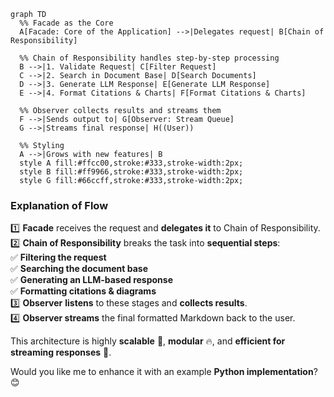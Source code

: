 ```mermaid
graph TD
  %% Facade as the Core
  A[Facade: Core of the Application] -->|Delegates request| B[Chain of Responsibility]
  
  %% Chain of Responsibility handles step-by-step processing
  B -->|1. Validate Request| C[Filter Request]
  C -->|2. Search in Document Base| D[Search Documents]
  D -->|3. Generate LLM Response| E[Generate LLM Response]
  E -->|4. Format Citations & Charts| F[Format Citations & Charts]
  
  %% Observer collects results and streams them
  F -->|Sends output to| G[Observer: Stream Queue]
  G -->|Streams final response| H((User))

  %% Styling
  A -->|Grows with new features| B
  style A fill:#ffcc00,stroke:#333,stroke-width:2px;
  style B fill:#ff9966,stroke:#333,stroke-width:2px;
  style G fill:#66ccff,stroke:#333,stroke-width:2px;
```

### **Explanation of Flow**
1️⃣ **Facade** receives the request and **delegates it** to Chain of Responsibility.  
2️⃣ **Chain of Responsibility** breaks the task into **sequential steps**:  
   ✅ **Filtering the request**  
   ✅ **Searching the document base**  
   ✅ **Generating an LLM-based response**  
   ✅ **Formatting citations & diagrams**  
3️⃣ **Observer** **listens** to these stages and **collects results**.  
4️⃣ **Observer streams** the final formatted Markdown back to the user.  

This architecture is highly **scalable** 🚀, **modular** 🔥, and **efficient for streaming responses** 📡.

Would you like me to enhance it with an example **Python implementation**? 😊
